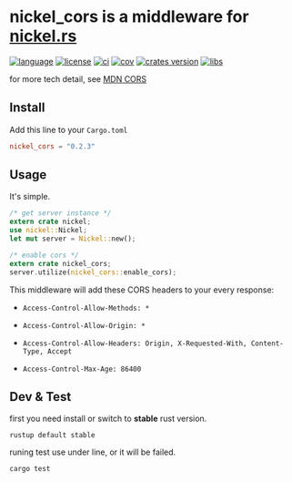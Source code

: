 # **nickel_cors** is a middleware for [nickel.rs]

[nickel.rs]: https://github.com/nickel-org/nickel.rs "nickel.rs - web application framework for rust"
[mdn cors]: https://developer.mozilla.org/en-US/docs/Web/HTTP/CORS "Cross-Origin Resource Sharing (CORS) - HTTP | MDN"
[language]: https://img.shields.io/badge/language-rust-blue.svg
[language website]: https://www.rust-lang.org/ "The Rust Programming Language"
[license]: https://img.shields.io/github/license/duriantang/nickel_cors.svg
[mit]: https://raw.githubusercontent.com/duriantang/nickel_cors/master/LICENSE "MIT"
[ci]: https://img.shields.io/travis/duriantang/nickel_cors.svg
[travis-ci]: https://travis-ci.org/duriantang/nickel_cors "Travis CI"
[cov]: https://img.shields.io/codecov/c/github/duriantang/nickel_cors.svg
[codecov]: https://codecov.io/gh/duriantang/nickel_cors "Codecov.io"
[libs]: https://img.shields.io/librariesio/github/duriantang/nickel_cors.svg
[libraries.io]: https://libraries.io/github/duriantang/nickel_cors "Libraries.io for GitHub"
[crates version]: https://img.shields.io/crates/v/nickel_cors.svg
[crates.io]: https://crates.io/crates/nickel_cors "nickel_cors - Cargo: packages for Rust"

[![language]][language website]
[![license]][mit]
[![ci]][travis-ci]
[![cov]][codecov]
[![crates version]][crates.io]
[![libs]][libraries.io]

for more tech detail, see [MDN CORS]

## Install

Add this line to your `Cargo.toml`

```toml
nickel_cors = "0.2.3"
```

## Usage

It's simple.

```rust
/* get server instance */
extern crate nickel;
use nickel::Nickel;
let mut server = Nickel::new();

/* enable cors */
extern crate nickel_cors;
server.utilize(nickel_cors::enable_cors);

```

This middleware will add these CORS headers to your every response:

- `Access-Control-Allow-Methods: *`

- `Access-Control-Allow-Origin: *`

- `Access-Control-Allow-Headers: Origin, X-Requested-With, Content-Type, Accept`

- `Access-Control-Max-Age: 86400`

<!-- * ``Access-Control-Allow-Credentials``

    default: *not set* -->

## Dev & Test

first you need install or switch to **stable** rust version.

```shell
rustup default stable
```

runing test use under line, or it will be failed.

```sh
cargo test
```
